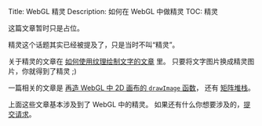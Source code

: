 Title: WebGL 精灵
Description: 如何在 WebGL 中做精灵
TOC: 精灵

这篇文章暂时只是占位。

精灵这个话题其实已经被提及了，只是当时不叫“精灵”。

关于精灵的文章在 [如何使用纹理绘制文字的文章](webgl-text-texture.html) 里。
只要将文字图片换成精灵图片，你就得到了精灵 ;)

一篇相关的文章是 [再造 WebGL 中 2D 画布的 `drawImage` 函数](webgl-2d-drawimage.html)，
还有 [矩阵堆栈](webgl-2d-matrix-stack.html)。

上面这些文章基本涉及到了 WebGL 中的精灵。
如果还有什么你想要涉及的，[提交请求](https://github.com/gfxfundamentals/webgl-fundamentals/issues/new?assignees=&labels=suggested+topic&template=suggest-topic.md&title=%5BSUGGESTION%5D)。
